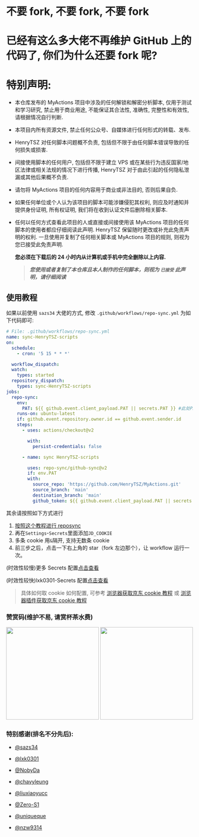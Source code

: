 # **不要 fork, 不要 fork, 不要 fork**

# **已经有这么多大佬不再维护 GitHub 上的代码了, 你们为什么还要 fork 呢?**

# 特别声明:

- 本仓库发布的 MyActions 项目中涉及的任何解锁和解密分析脚本, 仅用于测试和学习研究, 禁止用于商业用途, 不能保证其合法性, 准确性, 完整性和有效性, 请根据情况自行判断.

- 本项目内所有资源文件, 禁止任何公众号、自媒体进行任何形式的转载、发布.

- HenryTSZ 对任何脚本问题概不负责, 包括但不限于由任何脚本错误导致的任何损失或损害.

- 间接使用脚本的任何用户, 包括但不限于建立 VPS 或在某些行为违反国家/地区法律或相关法规的情况下进行传播, HenryTSZ 对于由此引起的任何隐私泄漏或其他后果概不负责.

- 请勿将 MyActions 项目的任何内容用于商业或非法目的, 否则后果自负.

- 如果任何单位或个人认为该项目的脚本可能涉嫌侵犯其权利, 则应及时通知并提供身份证明, 所有权证明, 我们将在收到认证文件后删除相关脚本.

- 任何以任何方式查看此项目的人或直接或间接使用该 MyActions 项目的任何脚本的使用者都应仔细阅读此声明. HenryTSZ 保留随时更改或补充此免责声明的权利. 一旦使用并复制了任何相关脚本或 MyActions 项目的规则, 则视为您已接受此免责声明.

  **您必须在下载后的 24 小时内从计算机或手机中完全删除以上内容.** </br>

  > **_您使用或者复制了本仓库且本人制作的任何脚本，则视为 `已接受` 此声明，请仔细阅读_**

## 使用教程

如果以前使用 `sazs34` 大佬的方式, 修改 `.github/workflows/repo-sync.yml` 为如下代码即可:

```yml
# File: .github/workflows/repo-sync.yml
name: sync-HenryTSZ-scripts
on:
  schedule:
    - cron: '5 15 * * *'

  workflow_dispatch:
  watch:
    types: started
  repository_dispatch:
    types: sync-HenryTSZ-scripts
jobs:
  repo-sync:
    env:
      PAT: ${{ github.event.client_payload.PAT || secrets.PAT }} #此处PAT需要申请，教程详见：https://www.jianshu.com/p/bb82b3ad1d11
    runs-on: ubuntu-latest
    if: github.event.repository.owner.id == github.event.sender.id
    steps:
      - uses: actions/checkout@v2

        with:
          persist-credentials: false

      - name: sync HenryTSZ-scripts

        uses: repo-sync/github-sync@v2
        if: env.PAT
        with:
          source_repo: 'https://github.com/HenryTSZ/MyActions.git'
          source_branch: 'main'
          destination_branch: 'main'
          github_token: ${{ github.event.client_payload.PAT || secrets.PAT }}
```

其余请按照如下方式进行

1. [按照这个教程进行 reposync](backup/reposync.md)
2. 再在`Settings`-`Secrets`里面添加`JD_COOKIE`
3. 多条 cookie 用`&`隔开, 支持无数条 cookie
4. 前三步之后，点击一下右上角的 star（fork 左边那个），让 workflow 运行一次。

(时效性较慢)更多 Secrets 配置[点击查看](backup/secrets.md)

(时效性较快)lxk0301-Secrets 配置[点击查看](https://gitee.com/lxk0301/jd_scripts/blob/master/githubAction.md)

> 具体如何取 cookie 如何配置, 可参考 [浏览器获取京东 cookie 教程](https://gitee.com/lxk0301/jd_scripts/blob/master/backUp/GetJdCookie.md) 或 [浏览器插件获取京东 cookie 教程](https://gitee.com/lxk0301/jd_scripts/blob/master/backUp/GetJdCookie2.md)

### 赞赏码(维护不易, 请赏杯茶水费)

<div align=center>
<img width="250" height="250" src="https://gitee.com/henrytsz/jd_scripts/raw/master/icon/thanks-vx.JPG"/>
<img width="250" height="250" src="https://gitee.com/henrytsz/jd_scripts/raw/master/icon/thanks-zfb.JPG"/>
</div>

### 特别感谢(排名不分先后):

- [@sazs34](https://github.com/sazs34)

- [@lxk0301](https://github.com/lxk0301)

- [@NobyDa](https://github.com/NobyDa)

- [@chavyleung](https://github.com/chavyleung)

- [@liuxiaoyucc](https://github.com/liuxiaoyucc)

- [@Zero-S1](https://github.com/Zero-S1)

- [@uniqueque](https://github.com/uniqueque)

- [@nzw9314](https://github.com/nzw9314)
